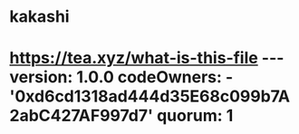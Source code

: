 # kakashi
# https://tea.xyz/what-is-this-file --- version: 1.0.0 codeOwners:   - '0xd6cd1318ad444d35E68c099b7A2abC427AF997d7' quorum: 1
